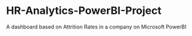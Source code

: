 # HR-Analytics-PowerBI-Project
A dashboard based on Attrition Rates in a company on Microsoft PowerBI
